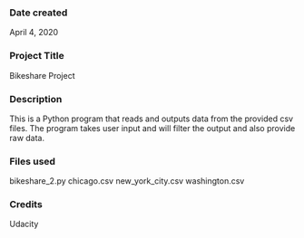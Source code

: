 ### Date created
April 4, 2020

### Project Title
Bikeshare Project

### Description
This is a Python program that reads and outputs data from the provided csv files. The program takes user input and will filter the output and also provide raw data.

### Files used
bikeshare_2.py
chicago.csv
new_york_city.csv
washington.csv

### Credits
Udacity

